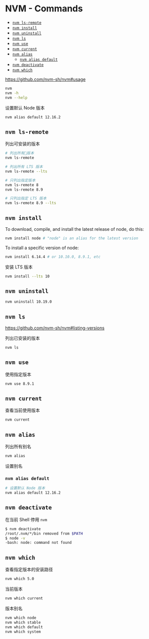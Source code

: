 <!-- omit in toc -->
# NVM - Commands

- [`nvm ls-remote`](#nvm-ls-remote)
- [`nvm install`](#nvm-install)
- [`nvm uninstall`](#nvm-uninstall)
- [`nvm ls`](#nvm-ls)
- [`nvm use`](#nvm-use)
- [`nvm current`](#nvm-current)
- [`nvm alias`](#nvm-alias)
  - [`nvm alias default`](#nvm-alias-default)
- [`nvm deactivate`](#nvm-deactivate)
- [`nvm which`](#nvm-which)

<https://github.com/nvm-sh/nvm#usage>

```bash
nvm
nvm -h
nvm --help
```

设置默认 Node 版本

```bash
nvm alias default 12.16.2
```

## `nvm ls-remote`

列出可安装的版本

```bash
# 列出所有版本
nvm ls-remote

# 列出所有 LTS 版本
nvm ls-remote --lts

# 只列出指定版本
nvm ls-remote 8
nvm ls-remote 8.9

# 只列出指定 LTS 版本
nvm ls-remote 8.9 --lts
```

## `nvm install`

To download, compile, and install the latest release of node, do this:

```bash
nvm install node # "node" is an alias for the latest version
```

To install a specific version of node:

```bash
nvm install 6.14.4 # or 10.10.0, 8.9.1, etc
```

安装 LTS 版本

```bash
nvm install --lts 10
```

## `nvm uninstall`

```bash
nvm uninstall 10.19.0
```

## `nvm ls`

<https://github.com/nvm-sh/nvm#listing-versions>

列出已安装的版本

```bash
nvm ls
```

## `nvm use`

使用指定版本

```bash
nvm use 8.9.1
```

## `nvm current`

查看当前使用版本

```bash
nvm current
```

## `nvm alias`

列出所有别名

```bash
nvm alias
```

设置别名

### `nvm alias default`

```bash
# 设置默认 Node 版本
nvm alias default 12.16.2
```

## `nvm deactivate`

在当前 Shell 停用 `nvm`

```bash
$ nvm deactivate
/root/.nvm/*/bin removed from $PATH
$ node -v
-bash: node: command not found
```

## `nvm which`

查看指定版本的安装路径

```bash
nvm which 5.0
```

当前版本

```bash
nvm which current
```

版本别名

```bash
nvm which node
nvm which stable
nvm which default
nvm which system
```
